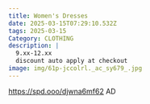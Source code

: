 ```yaml
---
title: Women's Dresses
date: 2025-03-15T07:29:10.532Z
tags: 2025-03-15
Category: CLOTHING
description: |
  9.xx-12.xx
  discount auto apply at checkout 
image: img/61p-jccolrl._ac_sy679_.jpg
---
```

https://spd.ooo/djwna6mf62
AD